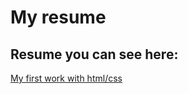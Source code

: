 # My resume

## Resume you can see here:

[My first work with html/css](https://span4-bobur.github.io/resume/)
